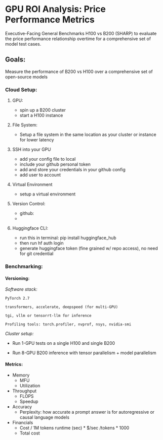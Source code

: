 # GPU ROI Analysis: Price Performance Metrics
Executive-Facing General Benchmarks H100 vs B200 (SHARP) to evaluate the price performance relationship overtime for a comprehensive set of model test cases. 

## Goals: 
Measure the performance of B200 vs H100 over a comprehensive set of open-source models


### Cloud Setup:

1. GPU:
    - spin up a B200 cluster 
    - start a H100 instance

2. File System:
    - Setup a file system in the same location as your cluster or instance for lower latency

3. SSH into your GPU
    - add your config file to local
    - include your github personal token
    - add and store your credentials in your github config
    - add user to account

4. Virtual Environment 
    - setup a virtual environment 

5. Version Control:
    - github:
    - 

6. Huggingface CLI:
    - run this in terminal: pip install huggingface_hub
    - then run hf auth login
    - generate huggingface token (fine grained w/ repo access), no need for git credential

### Benchmarking:

#### Versioning:
*Software stack:*

    PyTorch 2.7
    
    transformers, accelerate, deepspeed (for multi-GPU)

    tgi, vllm or tensorrt-llm for inference

    Profiling tools: torch.profiler, nvprof, nsys, nvidia-smi

*Cluster setup:*

- Run 1-GPU tests on a single H100 and single B200

- Run 8-GPU B200 inference with tensor parallelism + model parallelism

#### Metrics:

- Memory
    - MFU
    - Utilization
- Throughput
    - FLOPS
    - Speedup
- Accuracy
    - Perplexity: how accurate a prompt answer is for autoregressive or causal language models
- Financials
    - Cost / 1M tokens
        runtime (sec) * $/sec /tokens * 1000
    - Total cost
